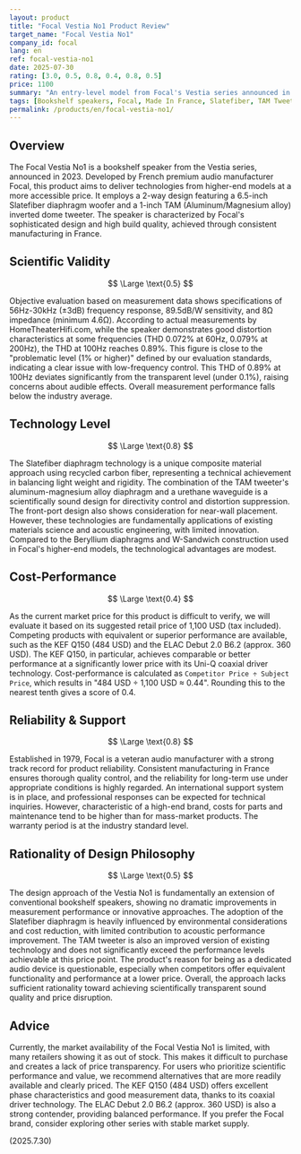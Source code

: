 ```yaml
---
layout: product
title: "Focal Vestia No1 Product Review"
target_name: "Focal Vestia No1"
company_id: focal
lang: en
ref: focal-vestia-no1
date: 2025-07-30
rating: [3.0, 0.5, 0.8, 0.4, 0.8, 0.5]
price: 1100
summary: "An entry-level model from Focal's Vestia series announced in 2023. This 2-way bookshelf speaker features a 6.5-inch Slatefiber diaphragm and a 1-inch TAM tweeter. While inheriting technologies from higher-end models, its current market price is difficult to verify, posing challenges for accurate competitive analysis."
tags: [Bookshelf speakers, Focal, Made In France, Slatefiber, TAM Tweeter]
permalink: /products/en/focal-vestia-no1/
---
```

## Overview

The Focal Vestia No1 is a bookshelf speaker from the Vestia series, announced in 2023. Developed by French premium audio manufacturer Focal, this product aims to deliver technologies from higher-end models at a more accessible price. It employs a 2-way design featuring a 6.5-inch Slatefiber diaphragm woofer and a 1-inch TAM (Aluminum/Magnesium alloy) inverted dome tweeter. The speaker is characterized by Focal's sophisticated design and high build quality, achieved through consistent manufacturing in France.

## Scientific Validity

$$ \Large \text{0.5} $$

Objective evaluation based on measurement data shows specifications of 56Hz-30kHz (±3dB) frequency response, 89.5dB/W sensitivity, and 8Ω impedance (minimum 4.6Ω). According to actual measurements by HomeTheaterHifi.com, while the speaker demonstrates good distortion characteristics at some frequencies (THD 0.072% at 60Hz, 0.079% at 200Hz), the THD at 100Hz reaches 0.89%. This figure is close to the "problematic level (1% or higher)" defined by our evaluation standards, indicating a clear issue with low-frequency control. This THD of 0.89% at 100Hz deviates significantly from the transparent level (under 0.1%), raising concerns about audible effects. Overall measurement performance falls below the industry average.

## Technology Level

$$ \Large \text{0.8} $$

The Slatefiber diaphragm technology is a unique composite material approach using recycled carbon fiber, representing a technical achievement in balancing light weight and rigidity. The combination of the TAM tweeter's aluminum-magnesium alloy diaphragm and a urethane waveguide is a scientifically sound design for directivity control and distortion suppression. The front-port design also shows consideration for near-wall placement. However, these technologies are fundamentally applications of existing materials science and acoustic engineering, with limited innovation. Compared to the Beryllium diaphragms and W-Sandwich construction used in Focal's higher-end models, the technological advantages are modest.

## Cost-Performance

$$ \Large \text{0.4} $$

As the current market price for this product is difficult to verify, we will evaluate it based on its suggested retail price of 1,100 USD (tax included). Competing products with equivalent or superior performance are available, such as the KEF Q150 (484 USD) and the ELAC Debut 2.0 B6.2 (approx. 360 USD). The KEF Q150, in particular, achieves comparable or better performance at a significantly lower price with its Uni-Q coaxial driver technology. Cost-performance is calculated as `Competitor Price ÷ Subject Price`, which results in "484 USD ÷ 1,100 USD ≈ 0.44". Rounding this to the nearest tenth gives a score of 0.4.

## Reliability & Support

$$ \Large \text{0.8} $$

Established in 1979, Focal is a veteran audio manufacturer with a strong track record for product reliability. Consistent manufacturing in France ensures thorough quality control, and the reliability for long-term use under appropriate conditions is highly regarded. An international support system is in place, and professional responses can be expected for technical inquiries. However, characteristic of a high-end brand, costs for parts and maintenance tend to be higher than for mass-market products. The warranty period is at the industry standard level.

## Rationality of Design Philosophy

$$ \Large \text{0.5} $$

The design approach of the Vestia No1 is fundamentally an extension of conventional bookshelf speakers, showing no dramatic improvements in measurement performance or innovative approaches. The adoption of the Slatefiber diaphragm is heavily influenced by environmental considerations and cost reduction, with limited contribution to acoustic performance improvement. The TAM tweeter is also an improved version of existing technology and does not significantly exceed the performance levels achievable at this price point. The product's reason for being as a dedicated audio device is questionable, especially when competitors offer equivalent functionality and performance at a lower price. Overall, the approach lacks sufficient rationality toward achieving scientifically transparent sound quality and price disruption.

## Advice

Currently, the market availability of the Focal Vestia No1 is limited, with many retailers showing it as out of stock. This makes it difficult to purchase and creates a lack of price transparency. For users who prioritize scientific performance and value, we recommend alternatives that are more readily available and clearly priced. The KEF Q150 (484 USD) offers excellent phase characteristics and good measurement data, thanks to its coaxial driver technology. The ELAC Debut 2.0 B6.2 (approx. 360 USD) is also a strong contender, providing balanced performance. If you prefer the Focal brand, consider exploring other series with stable market supply.

(2025.7.30)
